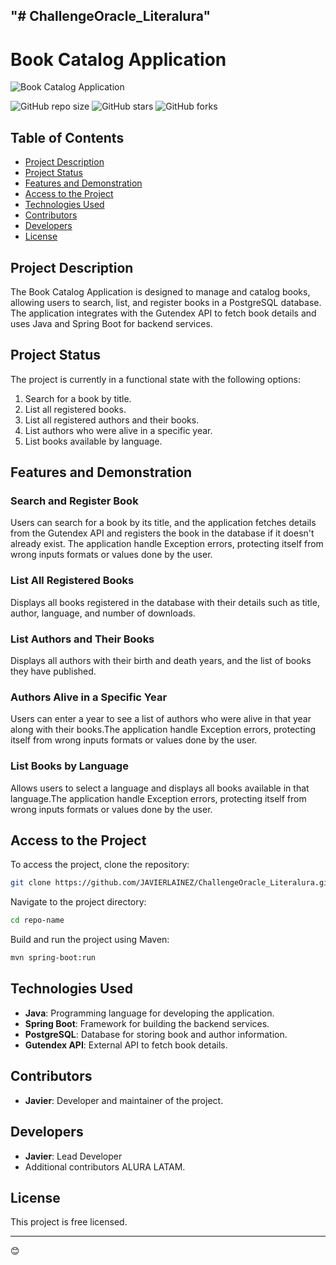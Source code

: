 "# ChallengeOracle_Literalura" 
---

# Book Catalog Application

![Book Catalog Application](header-image.jpg)

![GitHub repo size](https://img.shields.io/github/repo-size/JAVIERLAINEZ/ChallengeOracle_Literalura)
![GitHub stars](https://img.shields.io/github/stars/JAVIERLAINEZ/ChallengeOracle_Literalura?style=social)
![GitHub forks](https://img.shields.io/github/forks/JAVIERLAINEZ/ChallengeOracle_Literalura?style=social)

## Table of Contents
- [Project Description](#project-description)
- [Project Status](#project-status)
- [Features and Demonstration](#features-and-demonstration)
- [Access to the Project](#access-to-the-project)
- [Technologies Used](#technologies-used)
- [Contributors](#contributors)
- [Developers](#developers)
- [License](#license)

## Project Description
The Book Catalog Application is designed to manage and catalog books, allowing users to search, list, and register books in a PostgreSQL database. The application integrates with the Gutendex API to fetch book details and uses Java and Spring Boot for backend services.

## Project Status
The project is currently in a functional state with the following options:
1. Search for a book by title.
2. List all registered books.
3. List all registered authors and their books.
4. List authors who were alive in a specific year.
5. List books available by language.

## Features and Demonstration
### Search and Register Book
Users can search for a book by its title, and the application fetches details from the Gutendex API and registers the book in the database if it doesn't already exist. The application handle Exception errors, protecting itself from wrong inputs formats or values done by the user.

### List All Registered Books
Displays all books registered in the database with their details such as title, author, language, and number of downloads.

### List Authors and Their Books
Displays all authors with their birth and death years, and the list of books they have published.

### Authors Alive in a Specific Year
Users can enter a year to see a list of authors who were alive in that year along with their books.The application handle Exception errors, protecting itself from wrong inputs formats or values done by the user.

### List Books by Language
Allows users to select a language and displays all books available in that language.The application handle Exception errors, protecting itself from wrong inputs formats or values done by the user.

## Access to the Project
To access the project, clone the repository:
```sh
git clone https://github.com/JAVIERLAINEZ/ChallengeOracle_Literalura.git
```
Navigate to the project directory:
```sh
cd repo-name
```
Build and run the project using Maven:
```sh
mvn spring-boot:run
```

## Technologies Used
- **Java**: Programming language for developing the application.
- **Spring Boot**: Framework for building the backend services.
- **PostgreSQL**: Database for storing book and author information.
- **Gutendex API**: External API to fetch book details.

## Contributors
- **Javier**: Developer and maintainer of the project.

## Developers
- **Javier**: Lead Developer
- Additional contributors ALURA LATAM.

## License
This project is free licensed.

---

😊
